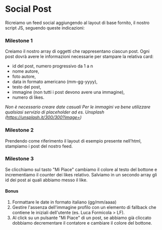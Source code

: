 # Social Post

Ricreiamo un feed social aggiungendo al layout di base fornito, il nostro script JS, seguendo queste indicazioni:

### Milestone 1

Creiamo il nostro array di oggetti che rappresentano ciascun post.
Ogni post dovrà avere le informazioni necessarie per stampare la relativa card:

- id del post, numero progressivo da 1 a n
- nome autore,
- foto autore,
- data in formato americano (mm-gg-yyyy),
- testo del post,
- immagine (non tutti i post devono avere una immagine),
- numero di likes.

_Non è necessario creare date casuali_
_Per le immagini va bene utilizzare qualsiasi servizio di placeholder ad es. Unsplash (https://unsplash.it/300/300?image=<id>)_

### Milestone 2

Prendendo come riferimento il layout di esempio presente nell'html, stampiamo i post del nostro feed.

### Milestone 3

Se clicchiamo sul tasto "Mi Piace" cambiamo il colore al testo del bottone e incrementiamo il counter dei likes relativo.
Salviamo in un secondo array gli id dei post ai quali abbiamo messo il like.

#### Bonus

1. Formattare le date in formato italiano (gg/mm/aaaa)
2. Gestire l'assenza dell'immagine profilo con un elemento di fallback che contiene le iniziali dell'utente (es. Luca Formicola > LF).
3. Al click su un pulsante "Mi Piace" di un post, se abbiamo già cliccato dobbiamo decrementare il contatore e cambiare il colore del bottone.
